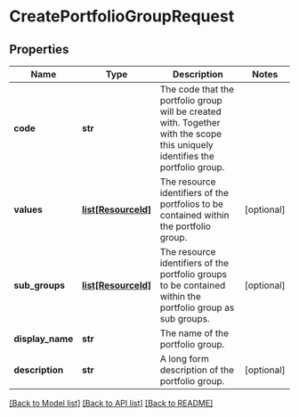 # CreatePortfolioGroupRequest

## Properties
Name | Type | Description | Notes
------------ | ------------- | ------------- | -------------
**code** | **str** | The code that the portfolio group will be created with. Together with the scope this uniquely identifies the portfolio group. | 
**values** | [**list[ResourceId]**](ResourceId.md) | The resource identifiers of the portfolios to be contained within the portfolio group. | [optional] 
**sub_groups** | [**list[ResourceId]**](ResourceId.md) | The resource identifiers of the portfolio groups to be contained within the portfolio group as sub groups. | [optional] 
**display_name** | **str** | The name of the portfolio group. | 
**description** | **str** | A long form description of the portfolio group. | [optional] 

[[Back to Model list]](../README.md#documentation-for-models) [[Back to API list]](../README.md#documentation-for-api-endpoints) [[Back to README]](../README.md)


